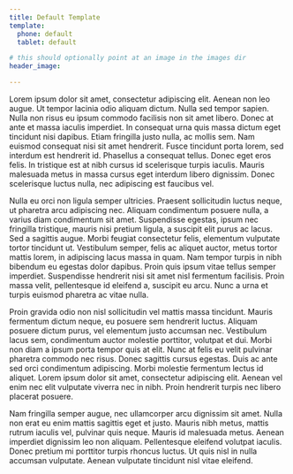 ```yaml
---
title: Default Template
template:
  phone: default
  tablet: default

# this should optionally point at an image in the images dir
header_image:

---
```


Lorem ipsum dolor sit amet, consectetur adipiscing elit. Aenean non leo augue. Ut tempor lacinia odio aliquam dictum. Nulla sed tempor sapien. Nulla non risus eu ipsum commodo facilisis non sit amet libero. Donec at ante et massa iaculis imperdiet. In consequat urna quis massa dictum eget tincidunt nisi dapibus. Etiam fringilla justo nulla, ac mollis sem. Nam euismod consequat nisi sit amet hendrerit. Fusce tincidunt porta lorem, sed interdum est hendrerit id. Phasellus a consequat tellus. Donec eget eros felis. In tristique est at nibh cursus id scelerisque turpis iaculis. Mauris malesuada metus in massa cursus eget interdum libero dignissim. Donec scelerisque luctus nulla, nec adipiscing est faucibus vel.

Nulla eu orci non ligula semper ultricies. Praesent sollicitudin luctus neque, ut pharetra arcu adipiscing nec. Aliquam condimentum posuere nulla, a varius diam condimentum sit amet. Suspendisse egestas, ipsum nec fringilla tristique, mauris nisi pretium ligula, a suscipit elit purus ac lacus. Sed a sagittis augue. Morbi feugiat consectetur felis, elementum vulputate tortor tincidunt ut. Vestibulum semper, felis ac aliquet auctor, metus tortor mattis lorem, in adipiscing lacus massa in quam. Nam tempor turpis in nibh bibendum eu egestas dolor dapibus. Proin quis ipsum vitae tellus semper imperdiet. Suspendisse hendrerit nisi sit amet nisl fermentum facilisis. Proin massa velit, pellentesque id eleifend a, suscipit eu arcu. Nunc a urna et turpis euismod pharetra ac vitae nulla.

Proin gravida odio non nisl sollicitudin vel mattis massa tincidunt. Mauris fermentum dictum neque, eu posuere sem hendrerit luctus. Aliquam posuere dictum purus, vel elementum justo accumsan nec. Vestibulum lacus sem, condimentum auctor molestie porttitor, volutpat et dui. Morbi non diam a ipsum porta tempor quis at elit. Nunc at felis eu velit pulvinar pharetra commodo nec risus. Donec sagittis cursus egestas. Duis ac ante sed orci condimentum adipiscing. Morbi molestie fermentum lectus id aliquet. Lorem ipsum dolor sit amet, consectetur adipiscing elit. Aenean vel enim nec elit vulputate viverra nec in nibh. Proin hendrerit turpis nec libero placerat posuere.

Nam fringilla semper augue, nec ullamcorper arcu dignissim sit amet. Nulla non erat eu enim mattis sagittis eget et justo. Mauris nibh metus, mattis rutrum iaculis vel, pulvinar quis neque. Mauris id malesuada metus. Aenean imperdiet dignissim leo non aliquam. Pellentesque eleifend volutpat iaculis. Donec pretium mi porttitor turpis rhoncus luctus. Ut quis nisl in nulla accumsan vulputate. Aenean vulputate tincidunt nisl vitae eleifend.


